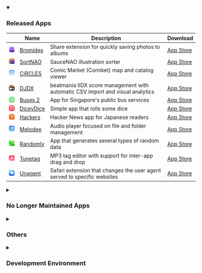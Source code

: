 <details open>
<summary><h3>Released Apps</h3></summary>

| | Name | Description | Download |
| --- | --- | --- | --- |
| ![Bromides Icon](github/Bromides.png) | [Bromides](https://github.com/katagaki/Bromides) | Share extension for quickly saving photos to albums | [App Store](https://apps.apple.com/app/id6743665547) |
| ![SortNAO Icon](github/SortNAO.png) | [SortNAO](https://github.com/katagaki/SortNAO) | SauceNAO illustration sorter | [App Store](https://apps.apple.com/app/id6743339171) |
| ![CiRCLES Icon](github/CiRCLES.png) | [CiRCLES](https://github.com/katagaki/CirclesApp) | Comic Market (Comiket) map and catalog viewer | [App Store](https://apps.apple.com/app/id6504527248) |
| ![DJDX Icon](github/DJDX.png) | [DJDX](https://github.com/katagaki/DJDX) | beatmania IIDX score management with automatic CSV import and visual analytics | [App Store](https://apps.apple.com/app/id6502867123) |
| ![Buses 2 Icon](github/Tsugi2.png) | [Buses 2](https://github.com/katagaki/Tsugi2) | App for Singapore's public bus services | [App Store](https://apps.apple.com/app/id1629921117) |
| ![DiceyDice Icon](github/DiceyDice.png) | [DiceyDice](https://github.com/katagaki/DiceyDice) | Simple app that rolls some dice | [App Store](https://apps.apple.com/app/id6464077724) |
| ![Hackers Icon](github/HackersJP.png) | [Hackers](https://github.com/katagaki/HackersJP) | Hacker News app for Japanese readers | [App Store](https://apps.apple.com/app/id6463075798) |
| ![Melodee Icon](github/Melodee.png) | [Melodee](https://github.com/katagaki/Melodee) | Audio player focused on file and folder management | [App Store](https://apps.apple.com/app/id6465898934) |
| ![Randomly Icon](github/Random.png) | [Randomly](https://github.com/katagaki/Random) | App that generates several types of random data | [App Store](https://apps.apple.com/app/id1573431626) |
| ![Tunetag Icon](github/Tunetag.png) | [Tunetag](https://github.com/katagaki/Tunetag) | MP3 tag editor with support for inter-app drag and drop | [App Store](https://apps.apple.com/app/id6464678747) |
| ![Unagent Icon](github/Unagent.png) | [Unagent](https://github.com/katagaki/Unagent) | Safari extension that changes the user agent served to specific websites | [App Store](https://apps.apple.com/app/id6448220941) |

</details>

<details>
<summary><h3>No Longer Maintained Apps</h3></summary>

| | Name | Description |
| --- | --- | --- |
| ![WorkingHour Icon](github/WorkingHour.png) | [Working Hour](https://github.com/katagaki/WorkingHour) | Simple timesheet app |
| ![PicMate Icon](github/IllustMate.png) | [PicMate](https://github.com/katagaki/IllustMate) | Secondary picture collection/library with share extension |
| ![Meloan Icon](github/Meloan.png) | [Meloan](https://github.com/katagaki/Meloan) | Receipt-based IOU tracker with iCloud sync |
| ![QuickUp Icon](github/QuickUp.png) | [QuickUp](https://github.com/katagaki/QuickUp) | macOS client for ClickUp based on the ClickUp public API |
| ![Guru Icon](github/Guru.png) | [Guru](https://github.com/katagaki/Guru) | Native iOS password manager with a unique take on password generation |

</details>

<details>
<summary><h3>Others</h3></summary>

| Name | Description |
| --- | --- |
| [KeyAssets](https://github.com/katagaki/KeyAssets) | Keynote assets for app icons and other assets found in my apps |
| [My Gists](https://gist.github.com/katagaki) | Scripts, code snippets, and more |

</details>

<details>
<summary><h3>Development Environment</h3></summary>

- MacBook Air (M2)
- Xcode, PyCharm

[![GitHub Stats](https://github-readme-stats.vercel.app/api/top-langs/?username=katagaki&theme=github_dark#gh-dark-mode-only)](https://github.com/anuraghazra/github-readme-stats#gh-dark-mode-only)
[![GitHub Stats](https://github-readme-stats.vercel.app/api/top-langs/?username=katagaki&theme=swift#gh-light-mode-only)](https://github.com/anuraghazra/github-readme-stats#gh-light-mode-only)

</details>
